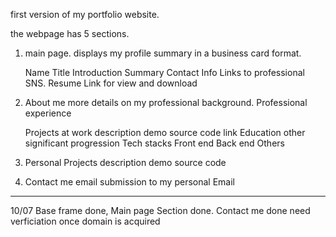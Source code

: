 first version of my portfolio website. 


the webpage has 5 sections. 


1. main page. 
    displays my profile summary in a business card format. 
    
    Name
    Title
    Introduction 
    Summary
    Contact Info 
    Links to professional SNS.
    Resume Link for view and download

2. About me 
    more details on my professional background. 
    Professional experience 
        
    Projects at work 
        description
        demo
        source code link
    Education 
    other significant progression
    Tech stacks 
        Front end 
        Back end
        Others

3. Personal Projects
    description
    demo
    source code

4. Contact me 
    email submission to my personal Email 


----------------------------------------------------------------------------------------------------------------------------------------------
10/07 
    Base frame done, 
    Main page Section done. 
    Contact me done 
        need verficiation once domain is acquired


